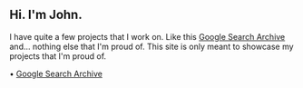 ## Hi. I'm John.
I have quite a few projects that I work on. Like this [Google Search Archive](http://www.nostoogle.tk) and... nothing else that I'm proud of.
This site is only meant to showcase my projects that I'm proud of.

• [Google Search Archive](http://www.nostoogle.tk)
